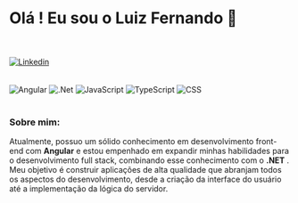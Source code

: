 # Olá ! Eu sou o Luiz Fernando 👋 <br><br>


[![Linkedin](https://img.shields.io/badge/LinkedIn-0077B5?style=for-the-badge&logo=linkedin&logoColor=white
)](https://www.linkedin.com/in/lfsilvaferreira/)

<div style="display: inline_block"><br/>
  <img align="center" alt="Angular" src="https://img.shields.io/badge/Angular-DD0031?style=for-the-badge&logo=angular&logoColor=white" >
  <img align="center" alt=".Net" src="https://img.shields.io/badge/.NET-5C2D91?style=for-the-badge&logo=.net&logoColor=white" >
  <img align="center" alt="JavaScript" src="https://img.shields.io/badge/JavaScript-F7DF1E?style=for-the-badge&logo=javascript&logoColor=black" >
  <img align="center" alt="TypeScript" src="https://img.shields.io/badge/TypeScript-007ACC?style=for-the-badge&logo=typescript&logoColor=white" >
  <img align="center" alt="CSS" src="https://img.shields.io/badge/CSS3-1572B6?style=for-the-badge&logo=css3&logoColor=white" >
</div><br/>

### <b> Sobre mim:</b>

Atualmente, possuo um sólido conhecimento em desenvolvimento front-end com <b>Angular</b> e estou empenhado em expandir minhas habilidades para o desenvolvimento full stack, combinando esse conhecimento com o <b>.NET</b> . Meu objetivo é construir aplicações de alta qualidade que abranjam todos os aspectos do desenvolvimento, desde a criação da interface do usuário até a implementação da lógica do servidor.
